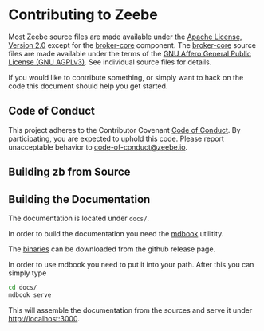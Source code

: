 # Contributing to Zeebe

Most Zeebe source files are made available under the [Apache License, Version
2.0](/APACHE-2.0) except for the [broker-core](/broker-core) component. The
[broker-core](/broker-core) source files are made available under the terms of
the [GNU Affero General Public License (GNU AGPLv3)](/GNU-AGPL-3.0). See
individual source files for details.

If you would like to contribute something, or simply want to hack on the code
this document should help you get started.

## Code of Conduct

This project adheres to the Contributor Covenant [Code of
Conduct](/CODE_OF_CONDUCT.md). By participating, you are expected to uphold
this code. Please report unacceptable behavior to
code-of-conduct@zeebe.io.

## Building zb from Source

## Building the Documentation

The documentation is located under `docs/`.

In order to build the documentation you need the [mdbook](https://github.com/azerupi/mdBook/) utilitity.

The [binaries](https://github.com/azerupi/mdBook/releases) can be downloaded from the github release page.

In order to use mdbook you need to put it into your path. After this you can simply type

```bash
cd docs/
mdbook serve
```

This will assemble the documentation from the sources and serve it under [http://localhost:3000](http://localhost:3000).
